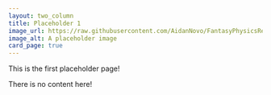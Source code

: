 ```yaml
---
layout: two_column
title: Placeholder 1
image_url: https://raw.githubusercontent.com/AidanNovo/FantasyPhysicsRedux/refs/heads/main/card_images/fp_placeholder.png
image_alt: A placeholder image 
card_page: true
---
```


This is the first placeholder page!

There is no content here!